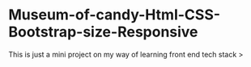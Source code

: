 # Museum-of-candy-Html-CSS-Bootstrap-size-Responsive
This is just a mini project on my way of learning front end tech stack >
